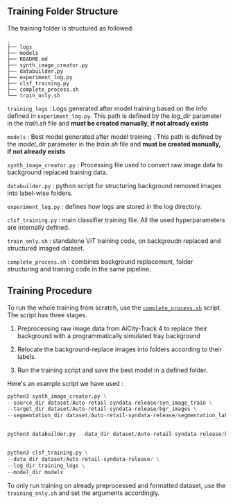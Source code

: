 ## Training Folder Structure

The training folder is structured as followed: 
```
.
├── logs
├── models
├── README.md
├── synth_image_creator.py
├── databuilder.py
├── experiment_log.py
├── clsf_training.py
├── complete_process.sh
└── train_only.sh
```



`training_logs` : Logs generated after model training based on the info defined in `experiment_log.py`. This path is defined by the *log_dir* parameter in the *train.sh* file and **must be created manually, if not already exists**

`models` : Best model generated after model training . This path is defined by the *model_dir* parameter in the *train.sh* file and **must be created manually, if not already exists**

`synth_image_creator.py` : Processing file used to convert raw image data to background replaced training data.

`databuilder.py` :  python script for structuring background removed images into label-wise folders. 

`experiment_log.py` : defines how logs are stored in the log directory. 

`clsf_training.py` : main classifier training file. All the used hyperparameters are internally defined. 

`train_only.sh` : standalone ViT training code, on backgroudn replaced and structured imaged dataset. 

`complete_process.sh` : combines background replacement, folder structuring and training code in the same pipeline. 

## Training Procedure 
To run the whole training from scratch, use the [`complete_process.sh`](complete_process.sh) script. The script has three stages. 
1. Preprocessing raw image data from AiCity-Track 4 to replace their background with a programmatically simulated tray background

2. Relocate the background-replace images into folders according to their labels. 

3. Run the training script and save the best model in a defined folder. 

Here's an example script we have used :
```python
python3 synth_image_creator.py \
--source_dir dataset/Auto-retail-syndata-release/syn_image_train \
--target_dir dataset/Auto-retail-syndata-release/bgr_images \
--segmentation_dir dataset/Auto-retail-syndata-release/segmentation_labels


python3 databuilder.py --data_dir dataset/Auto-retail-syndata-release/bgr_images 


python3 clsf_training.py \
--data_dir dataset/Auto-retail-syndata-release/ \
--log_dir training_logs \
--model_dir models
```

To only run training on already preprocessed and formatted dataset, use the `training_only.sh` and set the arguments accordingly. 


